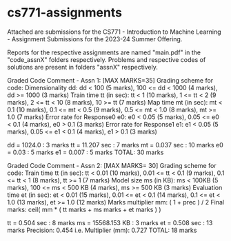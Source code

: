 # cs771-assignments

Attached are submissions for the CS771 - Introduction to Machine Learning - Assignment Submissions for the 2023-24 Summer Offering.

Reports for the respective assignments are named "main.pdf" in the "code_assnX" folders respectively.
Problems and respective codes of solutions are present in folders "assnX" respectively.

Graded Code Comment - Assn 1: [MAX MARKS=35]
Grading scheme for code:
Dimensionality dd: dd < 100 (5 marks), 100 <= dd < 1000 (4 marks), dd >= 1000 (3 marks)
Train time tt (in sec): tt < 1 (10 marks), 1 <= tt < 2 (9 marks), 2 <= tt < 10 (8 marks), 10 >= tt (7 marks)
Map time mt (in sec): mt < 0.1 (10 marks), 0.1 <= mt < 0.5 (9 marks), 0.5 <= mt < 1.0 (8 marks), mt >= 1.0 (7 marks)
Error rate for Response0 e0: e0 < 0.05 (5 marks), 0.05 <= e0 < 0.1 (4 marks), e0 > 0.1 (3 marks)
Error rate for Response1 e1: e1 < 0.05 (5 marks), 0.05 <= e1 < 0.1 (4 marks), e1 > 0.1 (3 marks)

dd = 1024.0 : 3 marks
tt = 11.207 sec : 7 marks
mt = 0.037 sec : 10 marks
e0 = 0.03 : 5 marks
e1 = 0.007 : 5 marks
TOTAL: 30 marks

Graded Code Comment - Assn 2: [MAX MARKS= 30]
Grading scheme for code:
Train time tt (in sec): tt < 0.01 (10 marks), 0.01 <= tt < 0.1 (9 marks), 0.1 <= tt < 1 (8 marks), tt >= 1 (7 marks)
Model size ms (in KB): ms < 100KB (5 marks), 100 <= ms < 500 KB (4 marks), ms >= 500 KB (3 marks)
Evaluation time et (in sec): et < 0.01 (15 marks), 0.01 <= et < 0.1 (14 marks), 0.1 <= et < 1.0 (13 marks), et >= 1.0 (12 marks)
Marks multiplier mm: ( 1 + prec ) / 2
Final marks: ceil( mm * ( tt marks + ms marks + et marks ) )

tt = 0.504 sec : 8 marks
ms = 15568.153 KB : 3 marks
et = 0.508 sec : 13 marks
Precision: 0.454 i.e. Multiplier (mm): 0.727
TOTAL: 18 marks
